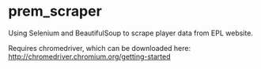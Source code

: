# prem_scraper

Using Selenium and BeautifulSoup to scrape player data from EPL website.

Requires chromedriver, which can be downloaded here: http://chromedriver.chromium.org/getting-started 

